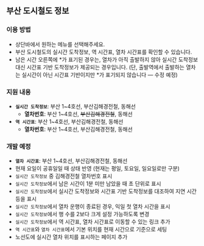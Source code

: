 ## 부산 도시철도 정보

### 이용 방법
* 상단바에서 원하는 메뉴를 선택해주세요.
* 부산 도시철도의 실시간 도착정보, 역 시간표, 열차 시간표를 확인할 수 있습니다.
* 남은 시간 오른쪽에 &ast;가 표기된 경우는, 열차가 아직 출발하지 않아 실시간 도착정보 대신 시간표 기반 도착정보가 제공되는 경우입니다.
  (단, 출발역에서 출발하는 열차는 실시간이 아닌 시간표 기반이지만 &ast;가 표기되지 않습니다 — 수정 예정)

### 지원 내용
* **`실시간 도착정보`**: 부산 1~4호선, 부산김해경전철, 동해선
  * **열차번호**: 부산 1~4호선, ~~부산김해경전철~~, 동해선
* **`역 시간표`**: 부산 1~4호선, 부산김해경전철, 동해선
  * **열차번호**: 부산 1~4호선, 부산김해경전철, 동해선

### 개발 예정
* **`열차 시간표`**: 부산 1~4호선, 부산김해경전철, 동해선
* 현재 요일이 공휴일일 때 상태 반영 (현재는 평일, 토요일, 일요일로만 구분)
* `실시간 도착정보` 중 김해경전철 열차번호 표시
* `실시간 도착정보`에서 남은 시간이 1분 미만 남았을 때 초 단위로 표시
* `실시간 도착정보`에서 실시간 도착정보와 시간표 기반 도착정보를 대조하여 지연 시간 등을 표시
* `실시간 도착정보`에서 열차 운행이 종료된 경우, 익일 첫 열차 시간을 표시
* `실시간 도착정보`에서 행 수를 2보다 크게 설정 가능하도록 변경
* `실시간 도착정보`에서 역 시간표, 열차 시간표로 이동할 수 있는 링크 추가
* `역 시간표`와 `열차 시간표`에서 기본 위치를 현재 시간으로 기준으로 세팅
* 노선도에 실시간 열차 위치를 표시하는 페이지 추가